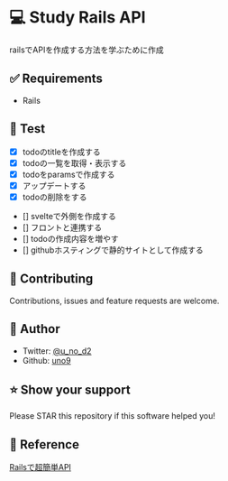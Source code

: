  # 💻 Study Rails API
railsでAPIを作成する方法を学ぶために作成

## ✅ Requirements
- Rails

## 🚀 Test
- [x] todoのtitleを作成する
- [x] todoの一覧を取得・表示する
- [x] todoをparamsで作成する
- [x] アップデートする
- [x] todoの削除をする
- [] svelteで外側を作成する
- [] フロントと連携する
- [] todoの作成内容を増やす
- [] githubホスティングで静的サイトとして作成する


## 🤝 Contributing
Contributions, issues and feature requests are welcome.

## 👤 Author
- Twitter: [@u_no_d2](https://twitter.com/u_no_d2)
- Github: [uno9](https://github.com/uno9)

## ⭐️ Show your support
Please STAR this repository if this software helped you!

## 📝 Reference
[Railsで超簡単API](https://qiita.com/k-penguin-sato/items/adba7a1a1ecc3582a9c9)
